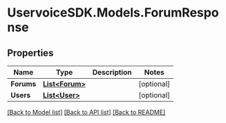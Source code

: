 # UservoiceSDK.Models.ForumResponse
## Properties

Name | Type | Description | Notes
------------ | ------------- | ------------- | -------------
**Forums** | [**List&lt;Forum&gt;**](Forum.md) |  | [optional] 
**Users** | [**List&lt;User&gt;**](User.md) |  | [optional] 

[[Back to Model list]](../README.md#documentation-for-models) [[Back to API list]](../README.md#documentation-for-api-endpoints) [[Back to README]](../README.md)

